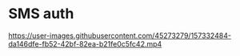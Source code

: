 # SMS auth
https://user-images.githubusercontent.com/45273279/157332484-da146dfe-fb52-42bf-82ea-b21fe0c5fc42.mp4

